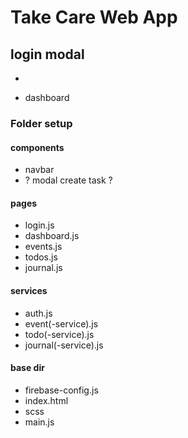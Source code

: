# Take Care Web App



## login modal
- 


- dashboard

### Folder setup

#### components
- navbar
- ? modal create task ?

#### pages
- login.js
- dashboard.js
- events.js
- todos.js
- journal.js


#### services
- auth.js
- event(-service).js
- todo(-service).js
- journal(-service).js




#### base dir
- firebase-config.js
- index.html
- scss
- main.js